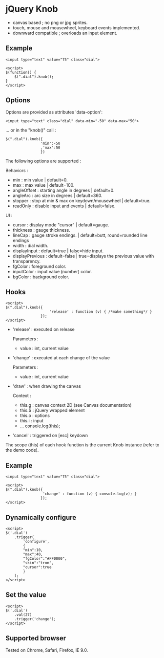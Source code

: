 jQuery Knob
=============

- canvas based ; no png or jpg sprites.
- touch, mouse and mousewheel, keyboard events implemented.
- downward compatible ; overloads an input element.

Example
-------

    <input type="text" value="75" class="dial">

    <script>
    $(function() {
        $(".dial").knob();
    }
    </script>

Options
-------

Options are provided as attributes 'data-option':

    <input type="text" class="dial" data-min="-50" data-max="50">

... or in the "knob()" call :

    $(".dial").knob({
                    'min':-50
                    ,'max':50
                    })

The following options are supported :

Behaviors :
* min : min value | default=0.
* max : max value | default=100.
* angleOffset : starting angle in degrees | default=0.
* angleArc : arc size in degrees | default=360.
* stopper : stop at min & max on keydown/mousewheel | default=true.
* readOnly : disable input and events | default=false.

UI :
* cursor : display mode "cursor" | default=gauge.
* thickness : gauge thickness.
* lineCap : gauge stroke endings. | default=butt, round=rounded line endings
* width : dial width.
* displayInput : default=true | false=hide input.
* displayPrevious : default=false | true=displays the previous value with transparency.
* fgColor : foreground color.
* inputColor : input value (number) color.
* bgColor : background color.

Hooks
-------

    <script>
    $(".dial").knob({
                        'release' : function (v) { /*make something*/ }
                    });
    </script>

* 'release' : executed on release

    Parameters :
    + value : int, current value

* 'change' : executed at each change of the value

    Parameters :
    + value : int, current value

* 'draw' : when drawing the canvas

    Context :
    - this.g : canvas context 2D (see Canvas documentation)
    - this.$ : jQuery wrapped element
    - this.o : options
    - this.i : input
    - ... console.log(this);

* 'cancel' : triggered on [esc] keydown

The scope (this) of each hook function is the current Knob instance (refer to the demo code).

Example
-------

    <input type="text" value="75" class="dial">

    <script>
    $(".dial").knob({
                     'change' : function (v) { console.log(v); }
                    });
    </script>


Dynamically configure
-------

    <script>
    $('.dial')
        .trigger(
            'configure',
            {
            "min":10,
            "max":40,
            "fgColor":"#FF0000",
            "skin":"tron",
            "cursor":true
            }
        );
    </script>

Set the value
-------

    <script>
    $('.dial')
        .val(27)
        .trigger('change');
    </script>

Supported browser
-------

Tested on Chrome, Safari, Firefox, IE 9.0.